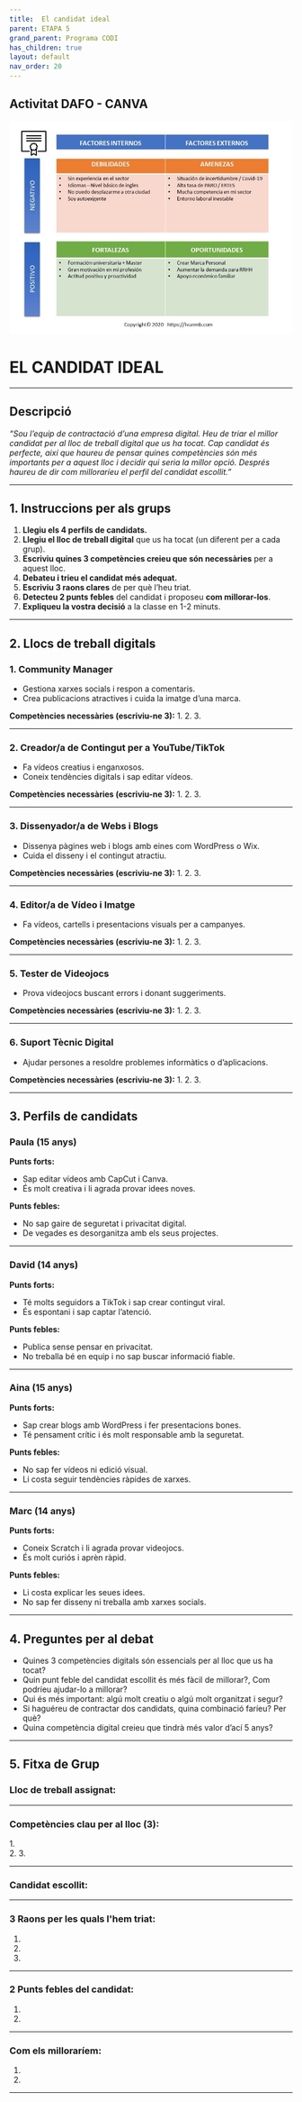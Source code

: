 ```yaml
---
title:  El candidat ideal
parent: ETAPA 5
grand_parent: Programa CODI
has_children: true
layout: default
nav_order: 20
---
```




## Activitat DAFO - CANVA

![alt text](imatges/DAFO.jpg)



# EL CANDIDAT IDEAL 

---

## **Descripció**

*“Sou l’equip de contractació d’una empresa digital. Heu de triar el millor candidat per al lloc de treball digital que us ha tocat. Cap candidat és perfecte, així que haureu de pensar quines competències són més importants per a aquest lloc i decidir qui seria la millor opció. Després haureu de dir com milloraríeu el perfil del candidat escollit.”*

---

## **1. Instruccions per als grups**

1. **Llegiu els 4 perfils de candidats.**
2. **Llegiu el lloc de treball digital** que us ha tocat (un diferent per a cada grup).
3. **Escriviu quines 3 competències creieu que són necessàries** per a aquest lloc.
4. **Debateu i trieu el candidat més adequat.**
5. **Escriviu 3 raons clares** de per què l’heu triat.
6. **Detecteu 2 punts febles** del candidat i proposeu **com millorar-los**.
7. **Expliqueu la vostra decisió** a la classe en 1-2 minuts.

---

## **2. Llocs de treball digitals**

### **1. Community Manager**

* Gestiona xarxes socials i respon a comentaris.
* Crea publicacions atractives i cuida la imatge d’una marca.

**Competències necessàries (escriviu-ne 3):**
1\.
2\.
3\.

---

### **2. Creador/a de Contingut per a YouTube/TikTok**

* Fa vídeos creatius i enganxosos.
* Coneix tendències digitals i sap editar vídeos.

**Competències necessàries (escriviu-ne 3):**
1\.
2\.
3\.

---

### **3. Dissenyador/a de Webs i Blogs**

* Dissenya pàgines web i blogs amb eines com WordPress o Wix.
* Cuida el disseny i el contingut atractiu.

**Competències necessàries (escriviu-ne 3):**
1\.
2\.
3\.

---

### **4. Editor/a de Vídeo i Imatge**

* Fa vídeos, cartells i presentacions visuals per a campanyes.

**Competències necessàries (escriviu-ne 3):**
1\.
2\.
3\.

---

### **5. Tester de Videojocs**

* Prova videojocs buscant errors i donant suggeriments.

**Competències necessàries (escriviu-ne 3):**
1\.
2\.
3\.

---

### **6. Suport Tècnic Digital**

* Ajudar persones a resoldre problemes informàtics o d’aplicacions.

**Competències necessàries (escriviu-ne 3):**
1\.
2\.
3\.

---

## **3. Perfils de candidats**


### **Paula (15 anys)**

**Punts forts:**

* Sap editar vídeos amb CapCut i Canva.
* És molt creativa i li agrada provar idees noves.

**Punts febles:**

* No sap gaire de seguretat i privacitat digital.
* De vegades es desorganitza amb els seus projectes.

---

### **David (14 anys)**

**Punts forts:**

* Té molts seguidors a TikTok i sap crear contingut viral.
* És espontani i sap captar l’atenció.

**Punts febles:**

* Publica sense pensar en privacitat.
* No treballa bé en equip i no sap buscar informació fiable.

---

### **Aina (15 anys)**

**Punts forts:**

* Sap crear blogs amb WordPress i fer presentacions bones.
* Té pensament crític i és molt responsable amb la seguretat.

**Punts febles:**

* No sap fer vídeos ni edició visual.
* Li costa seguir tendències ràpides de xarxes.

---

### **Marc (14 anys)**

**Punts forts:**

* Coneix Scratch i li agrada provar videojocs.
* És molt curiós i aprèn ràpid.

**Punts febles:**

* Li costa explicar les seues idees.
* No sap fer disseny ni treballa amb xarxes socials.

---

## **4. Preguntes per al debat**

* Quines 3 competències digitals són essencials per al lloc que us ha tocat?
* Quin punt feble del candidat escollit és més fàcil de millorar?, Com podríeu ajudar-lo a millorar?
* Qui és més important: algú molt creatiu o algú molt organitzat i segur?
* Si haguéreu de contractar dos candidats, quina combinació faríeu? Per què?
* Quina competència digital creieu que tindrà més valor d’ací 5 anys?


---

## **5. Fitxa de Grup**

### **Lloc de treball assignat:**

---

### **Competències clau per al lloc (3):**

1.\
2.
3.

---

### **Candidat escollit:**

---

### **3 Raons per les quals l'hem triat:**

1.
2.
3.

---

### **2 Punts febles del candidat:**

1.
2.

---

### **Com els milloraríem:**

1.
2.

---


